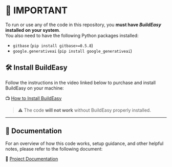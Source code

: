 # 🚨 IMPORTANT

To run or use any of the code in this repository, you **must have _BuildEasy_ installed on your system**.  
You also need to have the following Python packages installed:

- `gitbase` (`pip install gitbase>=0.5.8`) 
- `google.generativeai` (`pip install google_generativeai`)

## 🛠️ Install BuildEasy

Follow the instructions in the video linked below to purchase and install BuildEasy on your machine:

📺 [How to Install BuildEasy](https://www.youtube.com/watch?v=nCCKoHUrH5M)

> ⚠️ The code **will not work** without BuildEasy properly installed.

---

## 📘 Documentation

For an overview of how this code works, setup guidance, and other helpful notes, please refer to the following document:

📄 [Project Documentation](https://docs.google.com/document/d/1vERwbk3g67rQ1WhX7M3CL14-UrSbzBdk9WTakCbnn6g/edit?usp=sharing)
